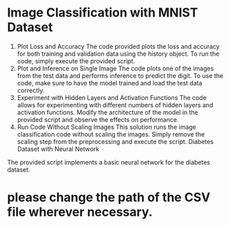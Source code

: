 # Image Classification with MNIST Dataset
1. Plot Loss and Accuracy
The code provided plots the loss and accuracy for both training and validation data using the history object.
To run the code, simply execute the provided script.
2. Plot and Inference on Single Image
The code plots one of the images from the test data and performs inference to predict the digit.
To use the code, make sure to have the model trained and load the test data correctly.
3. Experiment with Hidden Layers and Activation Functions
The code allows for experimenting with different numbers of hidden layers and activation functions.
Modify the architecture of the model in the provided script and observe the effects on performance.
4. Run Code Without Scaling Images
This solution runs the image classification code without scaling the images.
Simply remove the scaling step from the preprocessing and execute the script.
Diabetes Dataset with Neural Network

The provided script implements a basic neural network for the diabetes dataset.
# please change the path of the CSV file wherever necessary.
